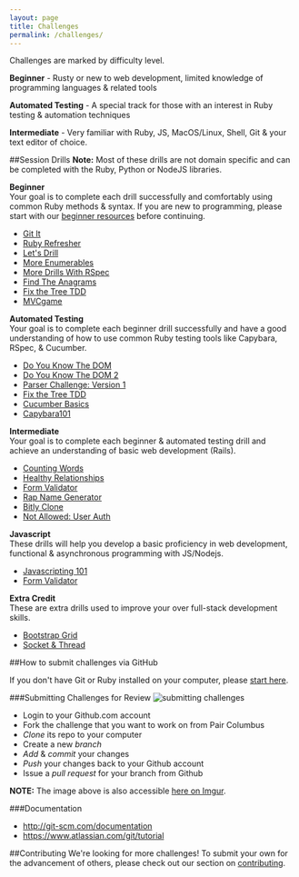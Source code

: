 ```yaml
---
layout: page
title: Challenges
permalink: /challenges/
---
```


Challenges are marked by difficulty level.

__Beginner__ - Rusty or new to web development, limited knowledge of programming languages & related tools

__Automated Testing__ - A special track for those with an interest in Ruby testing & automation techniques

__Intermediate__ - Very familiar with Ruby, JS, MacOS/Linux, Shell, Git & your text editor of choice.

##Session Drills
__Note:__ Most of these drills are not domain specific and can be completed with the Ruby, Python or NodeJS libraries.

__Beginner__  
Your goal is to complete each drill successfully and comfortably using common Ruby methods & syntax. If you are new to programming, please start with our [beginner resources](/resources/) before continuing.  
 - [Git It](https://github.com/paircolumbus/Git-It)
 - [Ruby Refresher](https://github.com/paircolumbus/RubyRefresher)  
 - [Let's Drill](https://github.com/paircolumbus/LetsDrill)
 - [More Enumerables](https://github.com/paircolumbus/MoreEnumerables)
 - [More Drills With RSpec](https://github.com/paircolumbus/MoreDrillsWithRSpec)
 - [Find The Anagrams](https://github.com/paircolumbus/FindTheAnagrams)
 - [Fix the Tree TDD](https://github.com/paircolumbus/FixTheTreeTDD)
 - [MVCgame](https://github.com/paircolumbus/MVCgame)

__Automated Testing__  
Your goal is to complete each beginner drill successfully and have a good understanding of how to use common Ruby testing tools like Capybara, RSpec, & Cucumber.  
 - [Do You Know The DOM](https://github.com/paircolumbus/DoYouKnowTheDOM)
 - [Do You Know The DOM 2](https://github.com/paircolumbus/DoYouKnowTheDom2)  
 - [Parser Challenge: Version 1](https://github.com/paircolumbus/ParserChallenge1)
 - [Fix the Tree TDD](https://github.com/paircolumbus/FixTheTreeTDD)
 - [Cucumber Basics](https://github.com/paircolumbus/CucumberBasics)
 - [Capybara101](https://github.com/paircolumbus/Capybara101)

__Intermediate__  
Your goal is to complete each beginner & automated testing drill and achieve an understanding of basic web development (Rails).
 - [Counting Words](https://github.com/paircolumbus/CountingWords)
 - [Healthy Relationships](https://github.com/paircolumbus/HealthyRelationships)
 - [Form Validator](https://github.com/paircolumbus/FormValidator)
 - [Rap Name Generator](https://github.com/paircolumbus/RapNameGenerator)  
 - [Bitly Clone](https://github.com/paircolumbus/BitlyClone)
 - [Not Allowed: User Auth](https://github.com/paircolumbus/NotAllowed)  

__Javascript__  
These drills will help you develop a basic proficiency in web development, functional & asynchronous programming with JS/Nodejs.
 - [Javascripting 101](https://github.com/paircolumbus/javascripting101)
 - [Form Validator](https://github.com/paircolumbus/FormValidator)

__Extra Credit__  
These are extra drills used to improve your over full-stack development skills.
 - [Bootstrap Grid](https://github.com/paircolumbus/BootstrapGridSystem)
 - [Socket & Thread](https://github.com/paircolumbus/SocketAndThread)

##How to submit challenges via GitHub

If you don't have Git or Ruby installed on your computer, please [start here](/getting_started/).

###Submitting Challenges for Review
![submitting challenges](http://i.imgur.com/6dZYqjx.gif)

- Login to your Github.com account
- Fork the challenge that you want to work on from Pair Columbus
- _Clone_ its repo to your computer
- Create a new _branch_
- _Add_ & _commit_ your changes
- _Push_ your changes back to your Github account
- Issue a _pull request_ for your branch from Github

__NOTE:__ The image above is also accessible [here on Imgur](http://imgur.com/6dZYqjx).

###Documentation
- http://git-scm.com/documentation
- https://www.atlassian.com/git/tutorial

##Contributing
We're looking for more challenges! To submit your own for the advancement of others, please check out our section on [contributing](/CONTRIBUTING.md).

